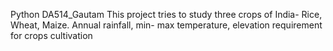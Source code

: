 
Python DA514_Gautam
This project tries to study three crops of India- Rice, Wheat, Maize.
Annual rainfall, min- max temperature, elevation requirement for crops cultivation 
